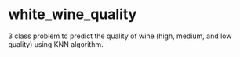 # white_wine_quality
3 class problem to predict the quality of wine (high, medium, and low quality) using KNN algorithm.
